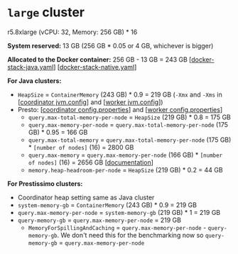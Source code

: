 # `large` cluster
r5.8xlarge (vCPU: 32, Memory: 256 GB) * 16

**System reserved:** 13 GB (256 GB * 0.05 or 4 GB, whichever is bigger)

**Allocated to the Docker container:** 256 GB - 13 GB = 243 GB [[docker-stack-java.yaml](docker-stack-java.yaml)] [[docker-stack-native.yaml](docker-stack-native.yaml)]

**For Java clusters:**
* `HeapSize` = `ContainerMemory` (243 GB) * 0.9 = 219 GB (`-Xmx` and `-Xms` in [[coordinator jvm.config](coordinator/jvm.config)] and [[worker jvm.config](workers/jvm.config)])
* Presto: [[coordinator config.properties](coordinator/config.properties)] and [[worker config.properties](worker/config.properties)]
  * `query.max-total-memory-per-node` = `HeapSize` (219 GB) * 0.8 = 175 GB
  * `query.max-memory-per-node` = `query.max-total-memory-per-node` (175 GB) * 0.95 = 166 GB
  * `query.max-total-memory` = `query.max-total-memory-per-node` (175 GB) * `[number of nodes]` (16) = 2800 GB
  * `query.max-memory` = `query.max-memory-per-node` (166 GB) * `[number of nodes]` (16) = 2656 GB [[documentation](https://prestodb.io/docs/current/admin/properties.html#memory-management-properties)]
  * `memory.heap-headroom-per-node` = `HeapSize` (219 GB) * 0.2 = 44 GB

**For Prestissimo clusters:**
* Coordinator heap setting same as Java cluster
* `system-memory-gb` = `ContainerMemory` (243 GB) * 0.9 = 219 GB
* `query.max-memory-per-node` = `system-memory-gb` (219 GB) * 1 = 219 GB
* `query-memory-gb` = `query.max-memory-per-node` = 219 GB
  * `MemoryForSpillingAndCaching` = `query.max-memory-per-node` - `query-memory-gb`. We don't need this for the benchmarking now so `query-memory-gb` = `query.max-memory-per-node`
